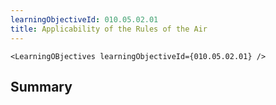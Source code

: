 ```yaml
---
learningObjectiveId: 010.05.02.01
title: Applicability of the Rules of the Air
---
```


```tsx eval
<LearningOBjectives learningObjectiveId={010.05.02.01} />
```

## Summary
